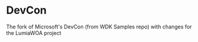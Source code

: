 # DevCon
The fork of Microsoft's DevCon (from WDK Samples repo) with changes for the LumiaWOA project
